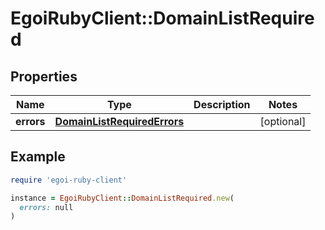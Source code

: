 # EgoiRubyClient::DomainListRequired

## Properties

| Name | Type | Description | Notes |
| ---- | ---- | ----------- | ----- |
| **errors** | [**DomainListRequiredErrors**](DomainListRequiredErrors.md) |  | [optional] |

## Example

```ruby
require 'egoi-ruby-client'

instance = EgoiRubyClient::DomainListRequired.new(
  errors: null
)
```

